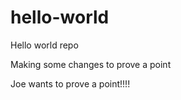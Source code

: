 # hello-world
Hello world repo

Making some changes to prove a point

Joe wants to prove a point!!!!
